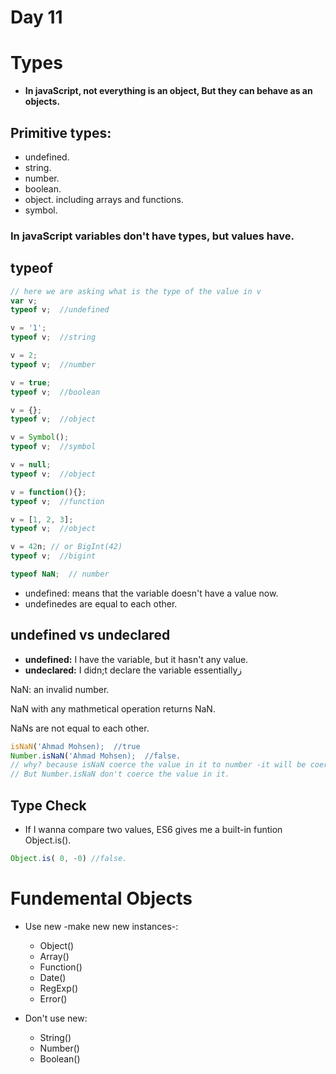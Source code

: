 # Day 11

<h1>Types</h1>

- **In javaScript, not everything is an object, But they can behave as an objects.**

<h2>Primitive types:</h2>

- undefined.
- string.
- number.
- boolean.
- object. including arrays and functions.
- symbol.

### In javaScript variables don't have types, but values have.

<h2>typeof</h2>

```javascript
// here we are asking what is the type of the value in v
var v;
typeof v;  //undefined

v = '1';
typeof v;  //string

v = 2;
typeof v;  //number

v = true;
typeof v;  //boolean

v = {};
typeof v;  //object

v = Symbol();
typeof v;  //symbol

v = null;
typeof v;  //object

v = function(){};
typeof v;  //function

v = [1, 2, 3];
typeof v;  //object

v = 42n; // or BigInt(42)
typeof v;  //bigint

typeof NaN;  // number
```

- undefined: means that the variable doesn't have a value now.
- undefinedes are equal to each other.

<h2>undefined vs undeclared</h2>

- **undefined:** I have the variable, but it hasn't any value.
- **undeclared:** I didn;t declare the variable essentiallyز
  

NaN: an invalid number.

NaN with any mathmetical operation returns NaN.

NaNs are not equal to each other.

```javascript
isNaN('Ahmad Mohsen);  //true
Number.isNaN('Ahmad Mohsen);  //false.
// why? because isNaN coerce the value in it to number -it will be coerce to NaN-, and then check if it is NaN, so it returns true,
// But Number.isNaN don't coerce the value in it. 
```

<h2>Type Check</h2>

- If I wanna compare two values, ES6 gives me a built-in funtion Object.is().

```javascript
Object.is( 0, -0) //false.
```

<h1>Fundemental Objects</h1>

- Use new -make new new instances-:
  - Object()
  - Array()
  - Function()
  - Date()
  - RegExp()
  - Error()

- Don't use new:
  - String()
  - Number()
  - Boolean()
